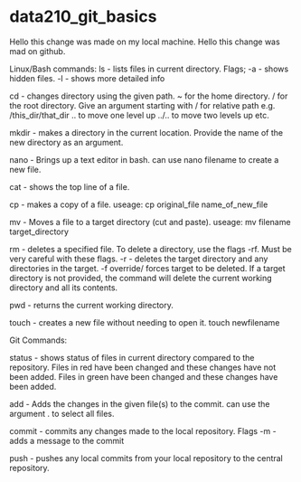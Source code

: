 # data210_git_basics

Hello this change was made on my local machine.
Hello this change was mad on github.

Linux/Bash commands:
ls - lists files in current directory. Flags; -a - shows hidden files. -l - shows more detailed info

cd - changes directory using the given path. ~ for the home directory. / for the root directory. Give an argument starting with / for relative path e.g. /this_dir/that_dir
.. to move one level up ../.. to move two levels up etc.

mkdir - makes a directory in the current location. Provide the name of the new directory as an argument.

nano - Brings up a text editor in bash. can use nano filename to create a new file.

cat - shows the top line of a file.

cp - makes a copy of a file. useage: cp original_file name_of_new_file

mv - Moves a file to a target directory (cut and paste). useage: mv filename target_directory

rm - deletes a specified file. To delete a directory,  use the flags -rf. Must be very careful with these flags. -r - deletes the target directory and any directories in the target.
-f override/ forces target to be deleted. If a target directory is not provided, the command will delete the current working directory and all its contents.

pwd - returns the current working directory.

touch - creates a new file without needing to open it. touch newfilename

Git Commands:

status - shows status of files in current directory compared to the repository. Files in red have been changed and these changes have not been added. Files in green have been changed
and these changes have been added.

add - Adds the changes in the given file(s) to the commit. can use the argument . to select all files.

commit - commits any changes made to the local repository. Flags -m - adds a message to the commit

push - pushes any local commits from your local repository to the central repository. 
